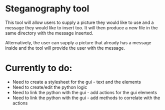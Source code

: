 # Steganography tool

This tool will allow users to supply a picture they would like to use and a message they would like to insert too. It will then produce a new file in the same directory with the message inserted.

Alternatively, the user can supply a picture that already has a message inside and the tool will provide the user with the message.


# Currently to do:
- Need to create a stylesheet for the gui - text and the elements
- Need to create/edit the python logic
- Need to link the python with the gui - add actions for the gui elements
- Need to link the python with the gui - add methods to correlate with the actions
